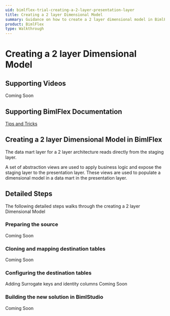 ```yaml
---
uid: bimlflex-trial-creating-a-2-layer-presentation-layer
title: Creating a 2 layer Dimensional Model
summary: Guidance on how to create a 2 layer dimensional model in BimlFlex with detailed steps
product: BimlFlex
type: Walkthrough
---
```

# Creating a 2 layer Dimensional Model

<!-- TODO: Delete as included in the sample metadata now -->

## Supporting Videos

Coming Soon

## Supporting BimlFlex Documentation

[Tips and Tricks](xref:zzz-bimlflex-user-guide)

## Creating a 2 layer Dimensional Model in BimlFlex

The data mart layer for a 2 layer architecture reads directly from the staging layer.

A set of abstraction views are used to apply business logic and expose the staging layer to the presentation layer. These views are used to populate a dimensional model in a data mart in the presentation layer.

## Detailed Steps

The following detailed steps walks through the creating a 2 layer Dimensional Model

### Preparing the source

Coming Soon

### Cloning and mapping destination tables

Coming Soon

### Configuring the destination tables

Adding Surrogate keys and identity columns
Coming Soon

### Building the new solution in BimlStudio

Coming Soon

